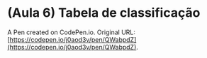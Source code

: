 # (Aula 6) Tabela de classificação

A Pen created on CodePen.io. Original URL: [https://codepen.io/j0aod3v/pen/QWabpdZ](https://codepen.io/j0aod3v/pen/QWabpdZ).


